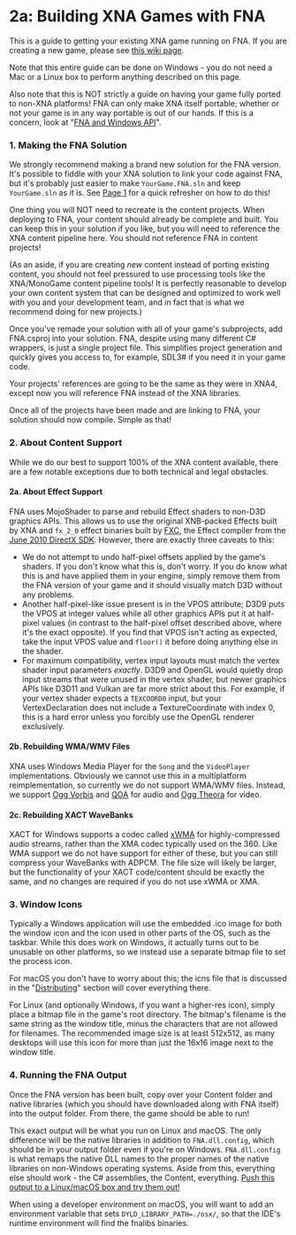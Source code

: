 # 2a: Building XNA Games with FNA
This is a guide to getting your existing XNA game running on FNA. If you are creating a new game, please see [this wiki page](2b:-Building-New-Games-with-FNA.md).

Note that this entire guide can be done on Windows - you do not need a Mac or a Linux box to perform anything described on this page.

Also note that this is NOT strictly a guide on having your game fully ported to non-XNA platforms! FNA can only make XNA itself portable; whether or not your game is in any way portable is out of our hands. If this is a concern, look at "[FNA and Windows API](4:-FNA-and-Windows-API.md)".

### 1. Making the FNA Solution
We strongly recommend making a brand new solution for the FNA version. It's possible to fiddle with your XNA solution to link your code against FNA, but it's probably just easier to make `YourGame.FNA.sln` and keep `YourGame.sln` as it is. See [Page 1](1:-Setting-Up-FNA.md#chapter-5-creating-new-projects) for a quick refresher on how to do this!

One thing you will NOT need to recreate is the content projects. When deploying to FNA, your content should already be complete and built. You can keep this in your solution if you like, but you will need to reference the XNA content pipeline here. You should not reference FNA in content projects!

(As an aside, if you are creating _new_ content instead of porting existing content, you should not feel pressured to use processing tools like the XNA/MonoGame content pipeline tools! It is perfectly reasonable to develop your own content system that can be designed and optimized to work well with you and your development team, and in fact that is what we recommend doing for new projects.)

Once you've remade your solution with all of your game's subprojects, add FNA.csproj into your solution. FNA, despite using many different C# wrappers, is just a single project file. This simplifies project generation and quickly gives you access to, for example, SDL3# if you need it in your game code.

Your projects' references are going to be the same as they were in XNA4, except now you will reference FNA instead of the XNA libraries.

Once all of the projects have been made and are linking to FNA, your solution should now compile. Simple as that!

### 2. About Content Support
While we do our best to support 100% of the XNA content available, there are a few notable exceptions due to both technical and legal obstacles.

#### 2a. About Effect Support
FNA uses MojoShader to parse and rebuild Effect shaders to non-D3D graphics APIs. This allows us to use the original XNB-packed Effects built by XNA and `fx_2_0` effect binaries built by [FXC](https://msdn.microsoft.com/en-us/library/windows/desktop/bb232919.aspx), the Effect compiler from the [June 2010 DirectX SDK](https://www.microsoft.com/en-us/download/details.aspx?id=6812). However, there are exactly three caveats to this:

- We do not attempt to undo half-pixel offsets applied by the game's shaders. If you don't know what this is, don't worry. If you do know what this is and have applied them in your engine, simply remove them from the FNA version of your game and it should visually match D3D without any problems.
- Another half-pixel-like issue present is in the VPOS attribute; D3D9 puts the VPOS at integer values while all other graphics APIs put it at half-pixel values (in contrast to the half-pixel offset described above, where it's the exact opposite). If you find that VPOS isn't acting as expected, take the input VPOS value and `floor()` it before doing anything else in the shader.
- For maximum compatibility, vertex input layouts must match the vertex shader input parameters _exactly_. D3D9 and OpenGL would quietly drop input streams that were unused in the vertex shader, but newer graphics APIs like D3D11 and Vulkan are far more strict about this. For example, if your vertex shader expects a `TEXCOORD0` input, but your VertexDeclaration does not include a TextureCoordinate with index 0, this is a hard error unless you forcibly use the OpenGL renderer exclusively.

#### 2b. Rebuilding WMA/WMV Files
XNA uses Windows Media Player for the `Song` and the `VideoPlayer` implementations. Obviously we cannot use this in a multiplatform reimplementation, so currently we do not support WMA/WMV files. Instead, we support [Ogg Vorbis](http://www.vorbis.com/) and [QOA](https://qoaformat.org/) for audio and [Ogg Theora](http://www.theora.org/) for video.

#### 2c. Rebuilding XACT WaveBanks
XACT for Windows supports a codec called [xWMA](http://wiki.multimedia.cx/index.php?title=Microsoft_xWMA) for highly-compressed audio streams, rather than the XMA codec typically used on the 360. Like WMA support we do not have support for either of these, but you can still compress your WaveBanks with ADPCM. The file size will likely be larger, but the functionality of your XACT code/content should be exactly the same, and no changes are required if you do not use xWMA or XMA.

### 3. Window Icons
Typically a Windows application will use the embedded .ico image for both the window icon and the icon used in other parts of the OS, such as the taskbar. While this does work on Windows, it actually turns out to be unusable on other platforms, so we instead use a separate bitmap file to set the process icon.

For macOS you don't have to worry about this; the icns file that is discussed in the "[Distributing](3:-Distributing-FNA-Games.md#macos)" section will cover everything there.

For Linux (and optionally Windows, if you want a higher-res icon), simply place a bitmap file in the game's root directory. The bitmap's filename is the same string as the window title, minus the characters that are not allowed for filenames. The recommended image size is at least 512x512, as many desktops will use this icon for more than just the 16x16 image next to the window title.

### 4. Running the FNA Output
Once the FNA version has been built, copy over your Content folder and native libraries (which you should have downloaded along with FNA itself) into the output folder. From there, the game should be able to run!

This exact output will be what you run on Linux and macOS. The only difference will be the native libraries in addition to `FNA.dll.config`, which should be in your output folder even if you're on Windows. `FNA.dll.config` is what remaps the native DLL names to the proper names of the native libraries on non-Windows operating systems. Aside from this, everything else should work - the C# assemblies, the Content, everything. [Push this output to a Linux/macOS box and try them out!](3:-Distributing-FNA-Games.md)

When using a developer environment on macOS, you will want to add an environment variable that sets `DYLD_LIBRARY_PATH=./osx/`, so that the IDE's runtime environment will find the fnalibs binaries.
